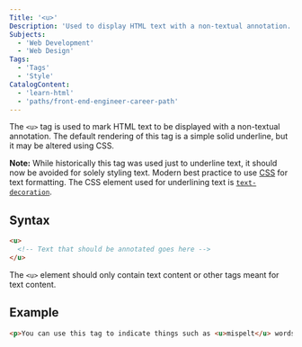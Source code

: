 ```yaml
---
Title: '<u>'
Description: 'Used to display HTML text with a non-textual annotation. The default rendering of this is a solid underline.'
Subjects:
  - 'Web Development'
  - 'Web Design'
Tags:
  - 'Tags'
  - 'Style'
CatalogContent:
  - 'learn-html'
  - 'paths/front-end-engineer-career-path'
---
```


The `<u>` tag is used to mark HTML text to be displayed with a non-textual annotation. The default rendering of this tag is a simple solid underline, but it may be altered using CSS.

**Note:** While historically this tag was used just to underline text, it should now be avoided for solely styling text. Modern best practice to use [CSS](https://www.codecademy.com/resources/docs/css) for text formatting. The CSS element used for underlining text is [`text-decoration`](https://www.codecademy.com/resources/docs/css/typography/text-decoration).

## Syntax

```html
<u>
  <!-- Text that should be annotated goes here -->
</u>
```

The `<u>` element should only contain text content or other tags meant for text content.

## Example

```html
<p>You can use this tag to indicate things such as <u>mispelt</u> words.</p>
```
